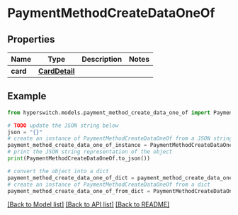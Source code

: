 # PaymentMethodCreateDataOneOf


## Properties

Name | Type | Description | Notes
------------ | ------------- | ------------- | -------------
**card** | [**CardDetail**](CardDetail.md) |  | 

## Example

```python
from hyperswitch.models.payment_method_create_data_one_of import PaymentMethodCreateDataOneOf

# TODO update the JSON string below
json = "{}"
# create an instance of PaymentMethodCreateDataOneOf from a JSON string
payment_method_create_data_one_of_instance = PaymentMethodCreateDataOneOf.from_json(json)
# print the JSON string representation of the object
print(PaymentMethodCreateDataOneOf.to_json())

# convert the object into a dict
payment_method_create_data_one_of_dict = payment_method_create_data_one_of_instance.to_dict()
# create an instance of PaymentMethodCreateDataOneOf from a dict
payment_method_create_data_one_of_from_dict = PaymentMethodCreateDataOneOf.from_dict(payment_method_create_data_one_of_dict)
```
[[Back to Model list]](../README.md#documentation-for-models) [[Back to API list]](../README.md#documentation-for-api-endpoints) [[Back to README]](../README.md)


